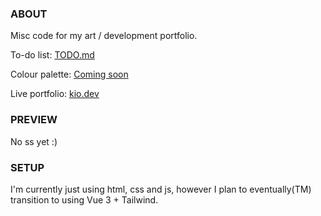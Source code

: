### ABOUT

Misc code for my art / development portfolio.

To-do list: <a href="TODO.md">TODO.md</a>

Colour palette: <a href="#">Coming soon</a>

Live portfolio: <a href="https://kio.dev/">kio.dev</a>

### PREVIEW

No ss yet :)

### SETUP

I'm currently just using html, css and js, however I plan to eventually(TM) transition to using Vue 3 + Tailwind.
